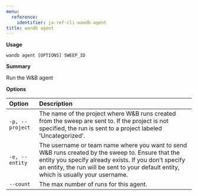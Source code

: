 ```yaml
---
menu:
  reference:
    identifier: ja-ref-cli-wandb-agent
title: wandb agent
---
```


**Usage**

`wandb agent [OPTIONS] SWEEP_ID`

**Summary**

Run the W&B agent


**Options**

| **Option** | **Description** |
| :--- | :--- |
| `-p, --project` | The name of the project where W&B runs created from the   sweep are sent to. If the project is not specified, the run is sent to a project labeled 'Uncategorized'. |
| `-e, --entity` | The username or team name where you want to send W&B   runs created by the sweep to. Ensure that the entity you specify already exists. If you don't specify an entity,   the run will be sent to your default entity, which is usually your username. |
| `--count` | The max number of runs for this agent. |